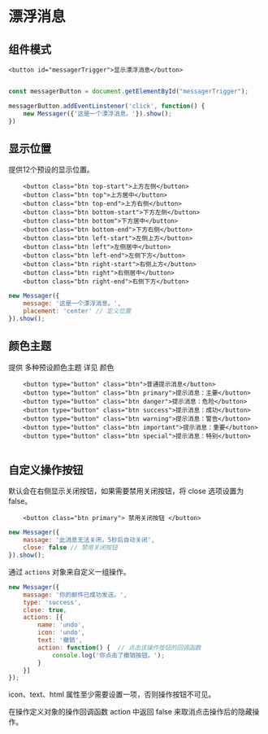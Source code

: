 # 漂浮消息

## 组件模式

```html:example
<button id="messagerTrigger">显示漂浮消息</button>
```

```js

const messagerButton = document.getElementById("messagerTrigger");

messagerButton.addEventLinstener('click', function() {
    new Messager({'这是一个漂浮消息。'}).show();
})

```

## 显示位置

提供12个预设的显示位置。

```html:example
    <button class="btn top-start">上方左侧</button>
    <button class="btn top">上方居中</button>
    <button class="btn top-end">上方右侧</button>
    <button class="btn bottom-start">下方左侧</button>
    <button class="btn bottom">下方居中</button>
    <button class="btn bottom-end">下方右侧</button>
    <button class="btn left-start">左侧上方</button>
    <button class="btn left">左侧居中</button>
    <button class="btn left-end">左侧下方</button>
    <button class="btn right-start">右侧上方</button>
    <button class="btn right">右侧居中</button>
    <button class="btn right-end">右侧下方</button>
```

```js
new Messager({
    message: '这是一个漂浮消息。',
    placement: 'center' // 定义位置
}).show();
```

## 颜色主题

提供 多种预设颜色主题 详见 颜色

```html:example
    <button type="button" class="btn">普通提示消息</button>
    <button type="button" class="btn primary">提示消息：主要</button>
    <button type="button" class="btn danger">提示消息：危险</button>
    <button type="button" class="btn success">提示消息：成功</button>
    <button type="button" class="btn warning">提示消息：警告</button>
    <button type="button" class="btn important">提示消息：重要</button>
    <button type="button" class="btn special">提示消息：特别</button>
```

```js

```

## 自定义操作按钮

默认会在右侧显示关闭按钮，如果需要禁用关闭按钮，将 close 选项设置为 false。

```html:example
    <button class="btn primary"> 禁用关闭按钮 </button>
```

```js
new Messager({
    massage: '此消息无法关闭，5秒后自动关闭',
    close: false // 禁用关闭按钮
}).show();
```

通过 `actions` 对象来自定义一组操作。

```js
new Messager({
    massage: '你的邮件已成功发送。',
    type: 'success',
    close: true,
    actions: [{
        name: 'undo',
        icon: 'undo',
        text: '撤销',
        action: function() {  // 点击该操作按钮的回调函数
            console.log('你点击了撤销按钮。');
        }
    }]
});
```

icon、text、html 属性至少需要设置一项，否则操作按钮不可见。

在操作定义对象的操作回调函数 action 中返回 false 来取消点击操作后的隐藏操作。